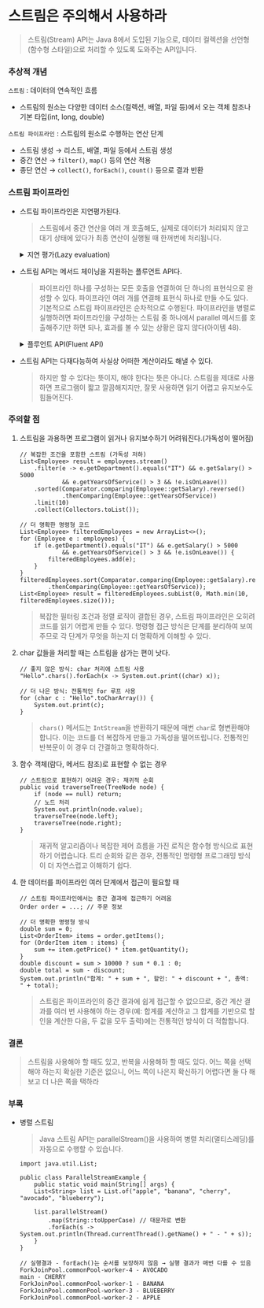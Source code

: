 #  스트림은 주의해서 사용하라

> 스트림(Stream) API는 Java 8에서 도입된 기능으로, 데이터 컬렉션을 선언형(함수형 스타일)으로 처리할 수 있도록 도와주는 API입니다.

### 추상적 개념

`스트림` : 데이터의 연속적인 흐름
 - 스트림의 원소는 다양한 데이터 소스(컬렉션, 배열, 파일 등)에서 오는 객체 참조나 기본 타입(int, long, double)

`스트림 파이프라인` : 스트림의 원소로 수행하는 연산 단계
- 스트림 생성 → 리스트, 배열, 파일 등에서 스트림 생성
- 중간 연산 → `filter()`, `map()` 등의 연산 적용
- 종단 연산 → `collect()`, `forEach()`, `count()` 등으로 결과 반환

### 스트림 파이프라인
- 스트림 파이프라인은 지연평가된다.

	> 스트림에서 중간 연산을 여러 개 호출해도, 실제로 데이터가 처리되지 않고 대기 상태에 있다가 최종 연산이 실행될 때 한꺼번에 처리됩니다. 
	<details>
	  <summary>지연 평가(Lazy evaluation)</summary>
		
		종단 연산(Terminal Operation)이 호출될 때까지 중간 연산(Intermediate Operation)이 실행되지 않는 것을 의미합니다.
	    
	</details>
- 스트림 API는 메서드 체이닝을 지원하는 플루언트 API다.
	> 파이프라인 하나를 구성하는 모든 호출을 연결하여 단 하나의 표현식으로 완성할 수 있다. 파이프라인 여러 개를 연결해 표현식 하나로 만들 수도 있다. <br>
 	> 기본적으로 스트림 파이프라인은 순차적으로 수행된다. 파이프라인을 병렬로 실행하려면 파이프라인을 구성하는 스트림 중 하나에서 parallel 메서드를 호출해주기만 하면 되나, 효과를 볼 수 있는 상황은 많지 않다(아이템 48).
	<details>
	  <summary>플루언트 API(Fluent API)</summary>
		
		Fluent API는 메서드를 연쇄적으로 호출할 수 있도록 설계된 API 스타일입니다.
		즉, 객체.메서드().메서드().메서드(); 형태로 연속적인 메서드 호출이 가능합니다.
	    
	</details>
- 스트림 API는 다재다능하여 사실상 어떠한 계산이라도 해낼 수 있다.
  	> 하지만 할 수 있다는 뜻이지, 해야 한다는 뜻은 아니다. 스트림을 제대로 사용하면 프로그램이 짧고 깔끔해지지만, 잘못 사용하면 읽기 어렵고 유지보수도 힘들어진다.

### 주의할 점

1. 스트림을 과용하면 프로그램이 읽거나 유지보수하기 어려워진다.(가독성이 떨어짐)
	```
	// 복잡한 조건을 포함한 스트림 (가독성 저하)
	List<Employee> result = employees.stream()
		.filter(e -> e.getDepartment().equals("IT") && e.getSalary() > 5000 
				&& e.getYearsOfService() > 3 && !e.isOnLeave())
		.sorted(Comparator.comparing(Employee::getSalary).reversed()
				.thenComparing(Employee::getYearsOfService))
		.limit(10)
		.collect(Collectors.toList());

	// 더 명확한 명령형 코드
	List<Employee> filteredEmployees = new ArrayList<>();
	for (Employee e : employees) {
		if (e.getDepartment().equals("IT") && e.getSalary() > 5000 
				&& e.getYearsOfService() > 3 && !e.isOnLeave()) {
			filteredEmployees.add(e);
		}
	}
	filteredEmployees.sort(Comparator.comparing(Employee::getSalary).reversed()
			.thenComparing(Employee::getYearsOfService));
	List<Employee> result = filteredEmployees.subList(0, Math.min(10, filteredEmployees.size()));
	```
	> 복잡한 필터링 조건과 정렬 로직이 결합된 경우, 스트림 파이프라인은 오히려 코드를 읽기 어렵게 만들 수 있다. 명령형 접근 방식은 단계를 분리하여 보여주므로 각 단계가 무엇을 하는지 더 명확하게 이해할 수 있다.

2. char 값들을 처리할 때는 스트림을 삼가는 편이 낫다.
	```
	// 좋지 않은 방식: char 처리에 스트림 사용
	"Hello".chars().forEach(x -> System.out.print((char) x));

	// 더 나은 방식: 전통적인 for 루프 사용
	for (char c : "Hello".toCharArray()) {
		System.out.print(c);
	}
	```
	> `chars()` 메서드는 `IntStream`을 반환하기 때문에 매번 `char`로 형변환해야 합니다. 이는 코드를 더 복잡하게 만들고 가독성을 떨어뜨립니다. 전통적인 반복문이 이 경우 더 간결하고 명확하하다.

3. 함수 객체(람다, 메서드 참조)로 표현할 수 없는 경우
	```
	// 스트림으로 표현하기 어려운 경우: 재귀적 순회
	public void traverseTree(TreeNode node) {
		if (node == null) return;
		// 노드 처리
		System.out.println(node.value);
		traverseTree(node.left);
		traverseTree(node.right);
	}
	```
	> 재귀적 알고리즘이나 복잡한 제어 흐름을 가진 로직은 함수형 방식으로 표현하기 어렵습니다. 트리 순회와 같은 경우, 전통적인 명령형 프로그래밍 방식이 더 자연스럽고 이해하기 쉽다.

4. 한 데이터를 파이프라인 여러 단계에서 접근이 필요할 때

	```
	// 스트림 파이프라인에서는 중간 결과에 접근하기 어려움
	Order order = ...; // 주문 정보

	// 더 명확한 명령형 방식
	double sum = 0;
	List<OrderItem> items = order.getItems();
	for (OrderItem item : items) {
		sum += item.getPrice() * item.getQuantity();
	}
	double discount = sum > 10000 ? sum * 0.1 : 0;
	double total = sum - discount;
	System.out.println("합계: " + sum + ", 할인: " + discount + ", 총액: " + total);
	```
	
	> 스트림은 파이프라인의 중간 결과에 쉽게 접근할 수 없으므로, 중간 계산 결과를 여러 번 사용해야 하는 경우(예: 합계를 계산하고 그 합계를 기반으로 할인을 계산한 다음, 두 값을 모두 출력)에는 전통적인 방식이 더 적합합니다.

### 결론
> 스트림을 사용해야 할 때도 있고, 반복을 사용해하 할 때도 있다. 어느 쪽을 선택해야 하는지 확실한 기준은 없으니, 어느 쪽이 나은지 확신하기 어렵다면 둘 다 해보고 더 나은 쪽을 택하라

### 부록
- 병렬 스트림
  
	> Java 스트림 API는 parallelStream()을 사용하여 병렬 처리(멀티스레딩)를 자동으로 수행할 수 있습니다.
 	```
	import java.util.List;

	public class ParallelStreamExample {
	    public static void main(String[] args) {
		List<String> list = List.of("apple", "banana", "cherry", "avocado", "blueberry");
	
		list.parallelStream()
		    .map(String::toUpperCase) // 대문자로 변환
		    .forEach(s -> System.out.println(Thread.currentThread().getName() + " - " + s));
	    }
	}
  	```
	```
 	// 실행결과 - forEach()는 순서를 보장하지 않음 → 실행 결과가 매번 다를 수 있음
	ForkJoinPool.commonPool-worker-4 - AVOCADO
	main - CHERRY
	ForkJoinPool.commonPool-worker-1 - BANANA
	ForkJoinPool.commonPool-worker-3 - BLUEBERRY
	ForkJoinPool.commonPool-worker-2 - APPLE
	```

